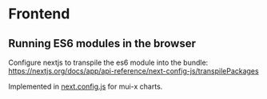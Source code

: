 # Frontend

## Running ES6 modules in the browser
Configure nextjs to transpile the es6 module into the bundle:
https://nextjs.org/docs/app/api-reference/next-config-js/transpilePackages

Implemented in [next.config.js](./next.config.js) for mui-x charts.
